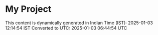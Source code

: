 # My Project

This content is dynamically generated in Indian Time (IST): 2025-01-03 12:14:54 IST
Converted to UTC: 2025-01-03 06:44:54 UTC
